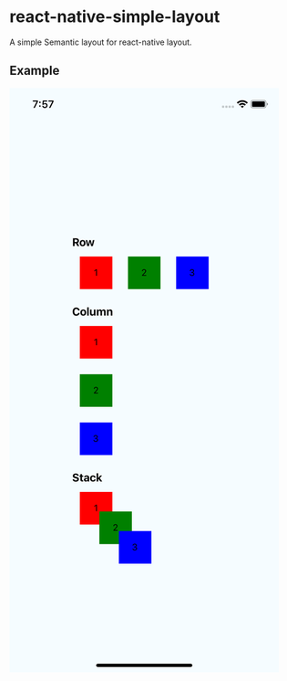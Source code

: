 # react-native-simple-layout

A simple Semantic layout for react-native layout.

## Example

![ios](./assets/ios.png)
